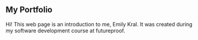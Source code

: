 ## My Portfolio

Hi! This web page is an introduction to me, Emily Kral. It was created during my
software development course at futureproof.
